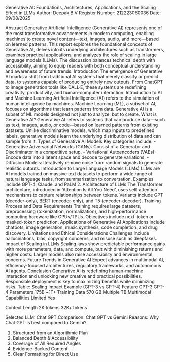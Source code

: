 Generative AI: Foundations, Architectures, Applications, and the Scaling Effect in LLMs
Author: Deepak B V
Register Number: 212223060036
Date: 09/08/2025

Abstract
Generative Artificial Intelligence (Generative AI) represents one of the most transformative advancements in modern computing, enabling machines to create novel content—text, images, audio, and more—based on learned patterns. This report explores the foundational concepts of Generative AI, delves into its underlying architectures such as transformers, examines practical applications, and analyzes the role of scaling in large language models (LLMs). The discussion balances technical depth with accessibility, aiming to equip readers with both conceptual understanding and awareness of future trends.
Introduction
The emergence of Generative AI marks a shift from traditional AI systems that merely classify or predict data, to systems capable of producing entirely new outputs. From ChatGPT to image generation tools like DALL·E, these systems are redefining creativity, productivity, and human-computer interaction.
Introduction to AI and Machine Learning
Artificial Intelligence (AI) refers to the simulation of human intelligence by machines. Machine Learning (ML), a subset of AI, focuses on algorithms that learn patterns from data. Generative AI is a subset of ML models designed not just to analyze, but to create.
What is Generative AI?
Generative AI refers to systems that can produce data—such as text, images, audio, or code—based on learned patterns from existing datasets. Unlike discriminative models, which map inputs to predefined labels, generative models learn the underlying distribution of data and can sample from it.
Types of Generative AI Models
Key categories include: - Generative Adversarial Networks (GANs): Consist of a Generator and Discriminator in a competitive setup. - Variational Autoencoders (VAEs): Encode data into a latent space and decode to generate variations. - Diffusion Models: Iteratively remove noise from random signals to generate realistic outputs.
Introduction to Large Language Models (LLMs)
LLMs are AI models trained on massive text datasets to perform a wide range of natural language tasks, from summarization to conversation. Examples include GPT-4, Claude, and PaLM 2.
Architecture of LLMs
The Transformer architecture, introduced in 'Attention Is All You Need', uses self-attention mechanisms to capture relationships between tokens. Variants include GPT (decoder-only), BERT (encoder-only), and T5 (encoder-decoder).
Training Process and Data Requirements
Training requires large datasets, preprocessing (tokenization, normalization), and high-performance computing hardware like GPUs/TPUs. Objectives include next-token or masked-token prediction.
Applications of Generative AI
Applications include chatbots, image generation, music synthesis, code completion, and drug discovery.
Limitations and Ethical Considerations
Challenges include hallucinations, bias, copyright concerns, and misuse such as deepfakes.
Impact of Scaling in LLMs
Scaling laws show predictable performance gains with more parameters, data, and compute, but with diminishing returns and higher costs. Larger models also raise accessibility and environmental concerns.
Future Trends in Generative AI
Expect advances in multimodal AI, efficiency-focused architectures, regulatory frameworks, and autonomous AI agents.
Conclusion
Generative AI is redefining human-machine interaction and unlocking new creative and practical possibilities. Responsible deployment is key to maximizing benefits while minimizing risks.
Table: Scaling Impact Example (GPT-3 vs GPT-4)
Feature	GPT-3	GPT-4
Parameters	175B	~1T+
Training Data	570 GB	Multiple TB
Multimodal Capabilities	Limited	Yes

Context Length	2K tokens	32K+ tokens


Selected LLM: Chat GPT
Comparison: Chat GPT vs Gemini
Reasons: Why Chat GPT is best compared to Gemini?
1. Structured from an Algorithmic Plan
2. Balanced Depth & Accessibility
3. Coverage of All Required Angles
4. Evidence-Backed Content
5. Clear Formatting for Direct Use
